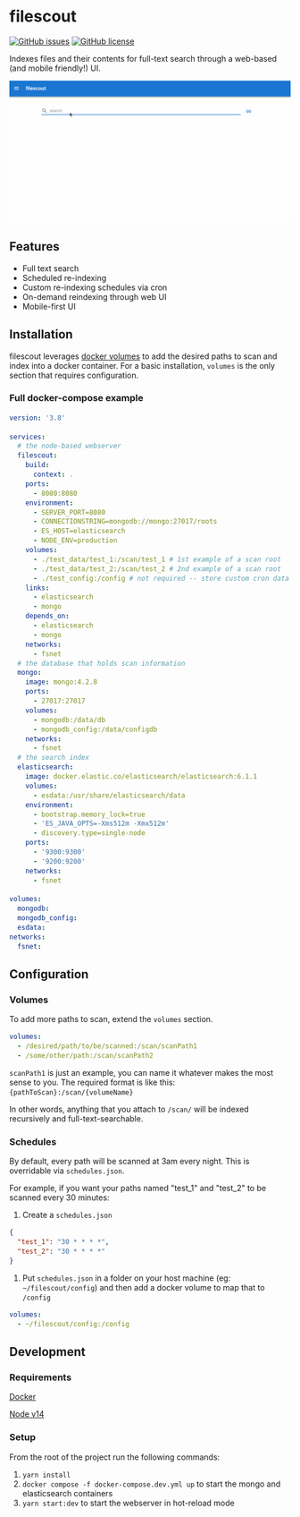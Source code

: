 # filescout

[![GitHub issues](https://img.shields.io/github/issues/erikmhauck/filescout)](https://github.com/erikmhauck/filescout/issues)
[![GitHub license](https://img.shields.io/github/license/erikmhauck/filescout)](https://github.com/erikmhauck/filescout/blob/main/LICENSE)

Indexes files and their contents for full-text search through a web-based (and mobile friendly!) UI.

![Animated gif of the desktop web interface](/docs/filescout-ui.gif)

## Features

- Full text search
- Scheduled re-indexing
- Custom re-indexing schedules via cron
- On-demand reindexing through web UI
- Mobile-first UI

## Installation

filescout leverages [docker volumes](https://docs.docker.com/storage/volumes/#use-a-volume-with-docker-compose) to add the desired paths to scan and index into a docker container. For a basic installation, `volumes` is the only section that requires configuration.

### Full docker-compose example

```yaml
version: '3.8'

services:
  # the node-based webserver
  filescout:
    build:
      context: .
    ports:
      - 8080:8080
    environment:
      - SERVER_PORT=8080
      - CONNECTIONSTRING=mongodb://mongo:27017/roots
      - ES_HOST=elasticsearch
      - NODE_ENV=production
    volumes:
      - ./test_data/test_1:/scan/test_1 # 1st example of a scan root
      - ./test_data/test_2:/scan/test_2 # 2nd example of a scan root
      - ./test_config:/config # not required -- store custom cron data for re-indexing
    links:
      - elasticsearch
      - mongo
    depends_on:
      - elasticsearch
      - mongo
    networks:
      - fsnet
  # the database that holds scan information
  mongo:
    image: mongo:4.2.8
    ports:
      - 27017:27017
    volumes:
      - mongodb:/data/db
      - mongodb_config:/data/configdb
    networks:
      - fsnet
  # the search index
  elasticsearch:
    image: docker.elastic.co/elasticsearch/elasticsearch:6.1.1
    volumes:
      - esdata:/usr/share/elasticsearch/data
    environment:
      - bootstrap.memory_lock=true
      - 'ES_JAVA_OPTS=-Xms512m -Xmx512m'
      - discovery.type=single-node
    ports:
      - '9300:9300'
      - '9200:9200'
    networks:
      - fsnet

volumes:
  mongodb:
  mongodb_config:
  esdata:
networks:
  fsnet:
```

## Configuration

### Volumes

To add more paths to scan, extend the `volumes` section.

```yml
volumes:
  - /desired/path/to/be/scanned:/scan/scanPath1
  - /some/other/path:/scan/scanPath2
```

`scanPath1` is just an example, you can name it whatever makes the most sense to you. The required format is like this: `{pathToScan}:/scan/{volumeName}`

In other words, anything that you attach to `/scan/` will be indexed recursively and full-text-searchable.

### Schedules

By default, every path will be scanned at 3am every night. This is overridable via `schedules.json`.

For example, if you want your paths named "test_1" and "test_2" to be scanned every 30 minutes:

1. Create a `schedules.json`

```json
{
  "test_1": "30 * * * *",
  "test_2": "30 * * * *"
}
```

1. Put `schedules.json` in a folder on your host machine (eg: `~/filescout/config`) and then add a docker volume to map that to `/config`

```yml
volumes:
  - ~/filescout/config:/config
```

## Development

### Requirements

[Docker](https://docs.docker.com/get-docker/)

[Node v14](https://nodejs.org/en/download/)

### Setup

From the root of the project run the following commands:

1. `yarn install`
1. `docker compose -f docker-compose.dev.yml up` to start the mongo and elasticsearch containers
1. `yarn start:dev` to start the webserver in hot-reload mode
